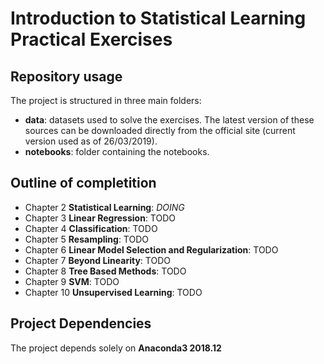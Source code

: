 # Introduction to Statistical Learning Practical Exercises

## Repository usage
The project is structured in three main folders:
* **data**: datasets used to solve the exercises. The latest version of these sources can be downloaded directly from the official site (current version used as of 26/03/2019).
* **notebooks**: folder containing the notebooks.

## Outline of completition
* Chapter 2 **Statistical Learning**: *DOING*
* Chapter 3 **Linear Regression**: TODO
* Chapter 4 **Classification**: TODO
* Chapter 5 **Resampling**: TODO
* Chapter 6 **Linear Model Selection and Regularization**: TODO
* Chapter 7 **Beyond Linearity**: TODO
* Chapter 8 **Tree Based Methods**: TODO
* Chapter 9 **SVM**: TODO
* Chapter 10 **Unsupervised Learning**: TODO

## Project Dependencies

The project depends solely on **Anaconda3 2018.12**